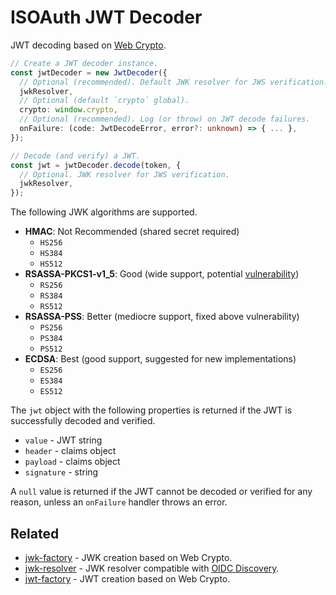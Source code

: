 # ISOAuth JWT Decoder

JWT decoding based on [Web Crypto](https://developer.mozilla.org/en-US/docs/Web/API/Web_Crypto_API).

```ts
// Create a JWT decoder instance.
const jwtDecoder = new JwtDecoder({
  // Optional (recommended). Default JWK resolver for JWS verification.
  jwkResolver,
  // Optional (default `crypto` global).
  crypto: window.crypto,
  // Optional (recommended). Log (or throw) on JWT decode failures.
  onFailure: (code: JwtDecodeError, error?: unknown) => { ... },
});

// Decode (and verify) a JWT.
const jwt = jwtDecoder.decode(token, {
  // Optional. JWK resolver for JWS verification.
  jwkResolver,
});
```

The following JWK algorithms are supported.

- **HMAC**: Not Recommended (shared secret required)
  - `HS256`
  - `HS384`
  - `HS512`
- **RSASSA-PKCS1-v1_5**: Good (wide support, potential [vulnerability](https://www.cvedetails.com/cve/CVE-2020-20949/))
  - `RS256`
  - `RS384`
  - `RS512`
- **RSASSA-PSS**: Better (mediocre support, fixed above vulnerability)
  - `PS256`
  - `PS384`
  - `PS512`
- **ECDSA**: Best (good support, suggested for new implementations)
  - `ES256`
  - `ES384`
  - `ES512`

The `jwt` object with the following properties is returned if the JWT is successfully decoded and verified.

- `value` - JWT string
- `header` - claims object
- `payload` - claims object
- `signature` - string

A `null` value is returned if the JWT cannot be decoded or verified for any reason, unless an `onFailure` handler throws an error.

## Related

- [jwk-factory](https://www.npmjs.com/package/@isoauth/jwk-factory) - JWK creation based on Web Crypto.
- [jwk-resolver](https://www.npmjs.com/package/@isoauth/jwk-resolver) - JWK resolver compatible with [OIDC Discovery](https://openid.net/specs/openid-connect-discovery-1_0.html).
- [jwt-factory](https://www.npmjs.com/package/@isoauth/jwt-factory) - JWT creation based on Web Crypto.
